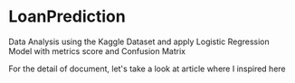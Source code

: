 # LoanPrediction
Data Analysis using the Kaggle Dataset and apply Logistic Regression Model with metrics score and Confusion Matrix

For the detail of document, let's take a look at article where I inspired here 
